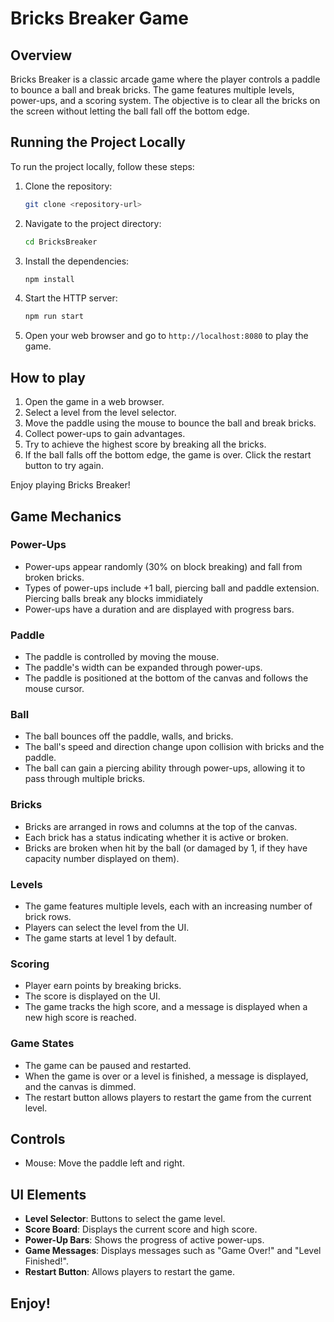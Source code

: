 # Bricks Breaker Game

## Overview
Bricks Breaker is a classic arcade game where the player controls a paddle to bounce a ball and break bricks. The game features multiple levels, power-ups, and a scoring system. The objective is to clear all the bricks on the screen without letting the ball fall off the bottom edge.

## Running the Project Locally
To run the project locally, follow these steps:

1. Clone the repository:
    ```sh
    git clone <repository-url>
    ```
2. Navigate to the project directory:
    ```sh
    cd BricksBreaker
    ```
3. Install the dependencies:
    ```sh
    npm install
    ```
4. Start the HTTP server:
    ```sh
    npm run start
    ```
5. Open your web browser and go to `http://localhost:8080` to play the game.

## How to play
1. Open the game in a web browser.
2. Select a level from the level selector.
3. Move the paddle using the mouse to bounce the ball and break bricks.
4. Collect power-ups to gain advantages.
5. Try to achieve the highest score by breaking all the bricks.
6. If the ball falls off the bottom edge, the game is over. Click the restart button to try again.

Enjoy playing Bricks Breaker!

## Game Mechanics

### Power-Ups
- Power-ups appear randomly (30% on block breaking) and fall from broken bricks.
- Types of power-ups include +1 ball, piercing ball and paddle extension. Piercing balls break any blocks immidiately
- Power-ups have a duration and are displayed with progress bars.

### Paddle
- The paddle is controlled by moving the mouse.
- The paddle's width can be expanded through power-ups.
- The paddle is positioned at the bottom of the canvas and follows the mouse cursor.

### Ball
- The ball bounces off the paddle, walls, and bricks.
- The ball's speed and direction change upon collision with bricks and the paddle.
- The ball can gain a piercing ability through power-ups, allowing it to pass through multiple bricks.

### Bricks
- Bricks are arranged in rows and columns at the top of the canvas.
- Each brick has a status indicating whether it is active or broken.
- Bricks are broken when hit by the ball (or damaged by 1, if they have capacity number displayed on them).

### Levels
- The game features multiple levels, each with an increasing number of brick rows.
- Players can select the level from the UI.
- The game starts at level 1 by default.



### Scoring
- Player earn points by breaking bricks.
- The score is displayed on the UI.
- The game tracks the high score, and a message is displayed when a new high score is reached.

### Game States
- The game can be paused and restarted.
- When the game is over or a level is finished, a message is displayed, and the canvas is dimmed.
- The restart button allows players to restart the game from the current level.

## Controls
- Mouse: Move the paddle left and right.

## UI Elements
- **Level Selector**: Buttons to select the game level.
- **Score Board**: Displays the current score and high score.
- **Power-Up Bars**: Shows the progress of active power-ups.
- **Game Messages**: Displays messages such as "Game Over!" and "Level Finished!".
- **Restart Button**: Allows players to restart the game.


## Enjoy!